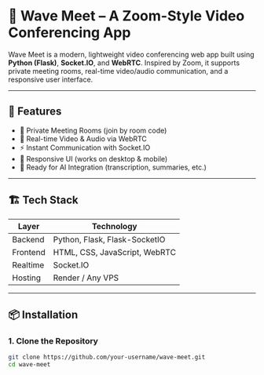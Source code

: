 # 🎥 Wave Meet – A Zoom-Style Video Conferencing App

Wave Meet is a modern, lightweight video conferencing web app built using **Python (Flask)**, **Socket.IO**, and **WebRTC**. Inspired by Zoom, it supports private meeting rooms, real-time video/audio communication, and a responsive user interface.

---

## 🚀 Features

- 🔐 Private Meeting Rooms (join by room code)
- 🎥 Real-time Video & Audio via WebRTC
- ⚡ Instant Communication with Socket.IO
- 📱 Responsive UI (works on desktop & mobile)
- 🧠 Ready for AI Integration (transcription, summaries, etc.)

---

## 🏗️ Tech Stack

| Layer     | Technology           |
|-----------|----------------------|
| Backend   | Python, Flask, Flask-SocketIO |
| Frontend  | HTML, CSS, JavaScript, WebRTC |
| Realtime  | Socket.IO            |
| Hosting   | Render / Any VPS     |

---

## 📦 Installation

### 1. Clone the Repository

```bash
git clone https://github.com/your-username/wave-meet.git
cd wave-meet
